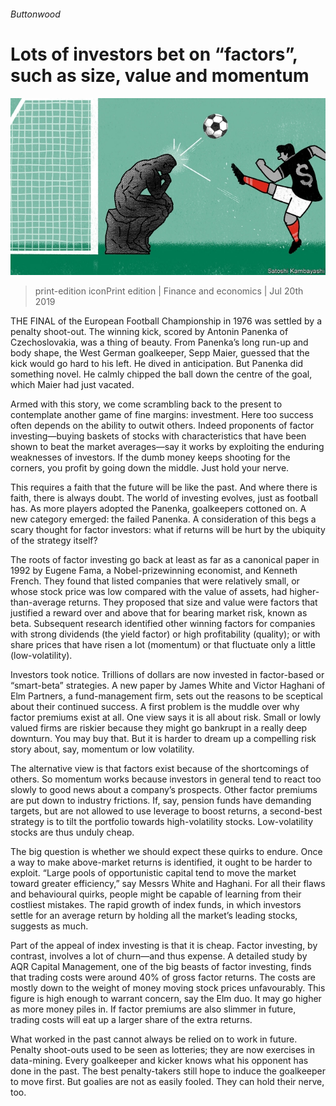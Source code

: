 ###### Buttonwood

# Lots of investors bet on “factors”, such as size, value and momentum 

![image](images/20190720_FND001_0.jpg) 

> print-edition iconPrint edition | Finance and economics | Jul 20th 2019 

THE FINAL of the European Football Championship in 1976 was settled by a penalty shoot-out. The winning kick, scored by Antonin Panenka of Czechoslovakia, was a thing of beauty. From Panenka’s long run-up and body shape, the West German goalkeeper, Sepp Maier, guessed that the kick would go hard to his left. He dived in anticipation. But Panenka did something novel. He calmly chipped the ball down the centre of the goal, which Maier had just vacated. 

Armed with this story, we come scrambling back to the present to contemplate another game of fine margins: investment. Here too success often depends on the ability to outwit others. Indeed proponents of factor investing—buying baskets of stocks with characteristics that have been shown to beat the market averages—say it works by exploiting the enduring weaknesses of investors. If the dumb money keeps shooting for the corners, you profit by going down the middle. Just hold your nerve. 

This requires a faith that the future will be like the past. And where there is faith, there is always doubt. The world of investing evolves, just as football has. As more players adopted the Panenka, goalkeepers cottoned on. A new category emerged: the failed Panenka. A consideration of this begs a scary thought for factor investors: what if returns will be hurt by the ubiquity of the strategy itself? 

The roots of factor investing go back at least as far as a canonical paper in 1992 by Eugene Fama, a Nobel-prizewinning economist, and Kenneth French. They found that listed companies that were relatively small, or whose stock price was low compared with the value of assets, had higher-than-average returns. They proposed that size and value were factors that justified a reward over and above that for bearing market risk, known as beta. Subsequent research identified other winning factors for companies with strong dividends (the yield factor) or high profitability (quality); or with share prices that have risen a lot (momentum) or that fluctuate only a little (low-volatility). 

Investors took notice. Trillions of dollars are now invested in factor-based or “smart-beta” strategies. A new paper by James White and Victor Haghani of Elm Partners, a fund-management firm, sets out the reasons to be sceptical about their continued success. A first problem is the muddle over why factor premiums exist at all. One view says it is all about risk. Small or lowly valued firms are riskier because they might go bankrupt in a really deep downturn. You may buy that. But it is harder to dream up a compelling risk story about, say, momentum or low volatility. 

The alternative view is that factors exist because of the shortcomings of others. So momentum works because investors in general tend to react too slowly to good news about a company’s prospects. Other factor premiums are put down to industry frictions. If, say, pension funds have demanding targets, but are not allowed to use leverage to boost returns, a second-best strategy is to tilt the portfolio towards high-volatility stocks. Low-volatility stocks are thus unduly cheap. 

The big question is whether we should expect these quirks to endure. Once a way to make above-market returns is identified, it ought to be harder to exploit. “Large pools of opportunistic capital tend to move the market toward greater efficiency,” say Messrs White and Haghani. For all their flaws and behavioural quirks, people might be capable of learning from their costliest mistakes. The rapid growth of index funds, in which investors settle for an average return by holding all the market’s leading stocks, suggests as much. 

Part of the appeal of index investing is that it is cheap. Factor investing, by contrast, involves a lot of churn—and thus expense. A detailed study by AQR Capital Management, one of the big beasts of factor investing, finds that trading costs were around 40% of gross factor returns. The costs are mostly down to the weight of money moving stock prices unfavourably. This figure is high enough to warrant concern, say the Elm duo. It may go higher as more money piles in. If factor premiums are also slimmer in future, trading costs will eat up a larger share of the extra returns. 

What worked in the past cannot always be relied on to work in future. Penalty shoot-outs used to be seen as lotteries; they are now exercises in data-mining. Every goalkeeper and kicker knows what his opponent has done in the past. The best penalty-takers still hope to induce the goalkeeper to move first. But goalies are not as easily fooled. They can hold their nerve, too. 

